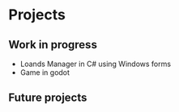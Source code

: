 # Projects

## Work in progress

- Loands Manager in C# using Windows forms
- Game in godot

## Future projects



<!---
liconKevin/liconKevin is a ✨ special ✨ repository because its `README.md` (this file) appears on your GitHub profile.
You can click the Preview link to take a look at your changes.
--->
